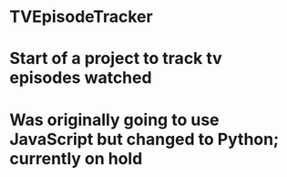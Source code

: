 # TVEpisodeTracker

# Start of a project to track tv episodes watched
# Was originally going to use JavaScript but changed to Python; currently on hold
